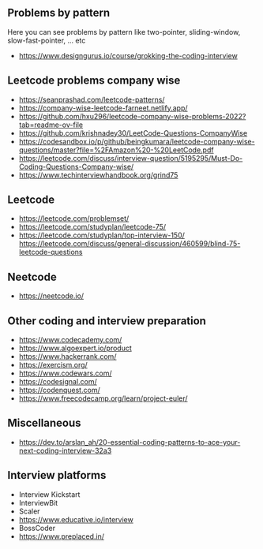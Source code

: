 ## Problems by pattern
Here you can see problems by pattern like two-pointer, sliding-window, slow-fast-pointer, ... etc
- https://www.designgurus.io/course/grokking-the-coding-interview

## Leetcode problems company wise
- https://seanprashad.com/leetcode-patterns/
- https://company-wise-leetcode-farneet.netlify.app/
- https://github.com/hxu296/leetcode-company-wise-problems-2022?tab=readme-ov-file
- https://github.com/krishnadey30/LeetCode-Questions-CompanyWise
- https://codesandbox.io/p/github/beingkumara/leetcode-company-wise-questions/master?file=%2FAmazon%20-%20LeetCode.pdf
- https://leetcode.com/discuss/interview-question/5195295/Must-Do-Coding-Questions-Company-wise/
- https://www.techinterviewhandbook.org/grind75

## Leetcode
- https://leetcode.com/problemset/
- https://leetcode.com/studyplan/leetcode-75/
- https://leetcode.com/studyplan/top-interview-150/
https://leetcode.com/discuss/general-discussion/460599/blind-75-leetcode-questions

## Neetcode
- https://neetcode.io/

## Other coding and interview preparation
- https://www.codecademy.com/
- https://www.algoexpert.io/product
- https://www.hackerrank.com/
- https://exercism.org/
- https://www.codewars.com/
- https://codesignal.com/
- https://codenquest.com/
- https://www.freecodecamp.org/learn/project-euler/

## Miscellaneous
- https://dev.to/arslan_ah/20-essential-coding-patterns-to-ace-your-next-coding-interview-32a3

## Interview platforms
- Interview Kickstart
- InterviewBit
- Scaler
- https://www.educative.io/interview
- BossCoder
- https://www.preplaced.in/
